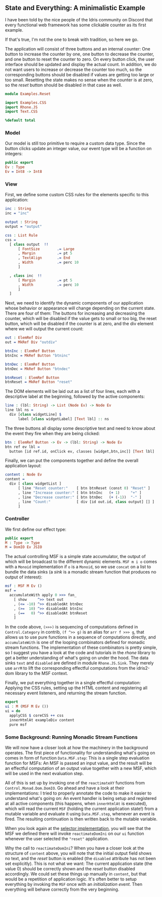 ## State and Everything: A minimalistic Example

I have been told by the nice people of the Idris community
on Discord that every functional web framework has some clickable
counter as its first example.

If that's true, I'm not the one to break with tradition, so here we go.

The application will consist of three buttons and an internal
counter: One button to increase the counter by one, one button
to decrease the counter, and one button to reset the counter to
zero. On every button click, the user interface should be updated
and display the actual count. In addition, we do not want users
to increase or decrease the counter too much, so the corresponding
buttons should be disabled if values are getting too large or too small.
Resetting the state makes no sense when the counter is at zero,
so the *reset* button should be disabled in that case as well.


```idris
module Examples.Reset

import Examples.CSS
import Rhone.JS
import Text.CSS

%default total
```

### Model

Our model is still too primitive to require a custom
data type. Since the button clicks update an integer value,
our event type will be a function on integers:

```idris
public export
Ev : Type
Ev = Int8 -> Int8
```

### View

First, we define some custom CSS rules for the
elements specific to this application:

```idris
inc : String
inc = "inc"

output : String
output = "output"

css : List Rule
css =
  [ class output  !!
      [ FontSize        .= Large
      , Margin          .= pt 5
      , TextAlign       .= End
      , Width           .= perc 10
      ]

  , class inc  !!
      [ Margin          .= pt 5
      , Width           .= perc 10
      ]
  ]
```

Next, we need to identify the dynamic components
of our application whose behavior or appearance will
change depending on the current state.
There are four of them: The buttons for increasing and decreasing
the counter, which will be disabled if the value gets to
small or too big, the reset button, which will be disabled
if the counter is at zero, and the div element where we will output
the current count:

```idris
out : ElemRef Div
out = MkRef Div "outdiv"

btnInc : ElemRef Button
btnInc = MkRef Button "btninc"

btnDec : ElemRef Button
btnDec = MkRef Button "btndec"

btnReset : ElemRef Button
btnReset = MkRef Button "reset"
```

The DOM elements will be laid out as a list of
four lines, each with a descriptive label at the
beginning, followed by the active components:

```idris
line : (lbl: String) -> List (Node Ev) -> Node Ev
line lbl ns =
  div [class widgetLine] $ 
      label [class widgetLabel] [Text lbl] :: ns
```

The three buttons all display some descriptive
text and need to know about the event they fire
when they are being clicked:

```idris
btn : ElemRef Button -> Ev -> (lbl: String) -> Node Ev
btn ref ev lbl =
  button [id ref.id, onClick ev, classes [widget,btn,inc]] [Text lbl]
```

Finally, we can put the components together and define
the overall application layout:

```idris
content : Node Ev
content =
  div [ class widgetList ]
      [ line "Reset counter:"    [ btn btnReset (const 0) "Reset" ]
      , line "Increase counter:" [ btn btnInc   (+ 1)     "+" ]
      , line "Decrease counter:" [ btn btnDec   (+ (-1))  "-" ]
      , line "Count:"            [ div [id out.id, class output] [] ]
      ]
```

### Controller

We first define our effect type:

```idris
public export
M : Type -> Type
M = DomIO Ev JSIO
```

The actual controlling MSF is a simple state accumulator, the
output of which will be broadcast to the different dynamic
elements. `MSF m i o` comes with a `Monoid` implementation if
`o` is a `Monoid`, so we use `concat` on a list to bundle the data sinks
(a *sink* is a monadic stream function that produces no
output of interest):

```idris
msf : MSF M Ev ()
msf =
  accumulateWith apply 0 >>> fan_
    [ show     ^>> text out
    , (<= -10) ^>> disabledAt btnDec
    , (>=  10) ^>> disabledAt btnInc
    , (==   0) ^>> disabledAt btnReset
    ]
```

In the code above, `(>>>)` is sequencing of computations defined in
`Control.Category` in contrib, `(f ^>> g)` is an alias for
`arr f >>> g`, that allows us to use pure functions in a sequence of
computations directly, and `accumulateWith` is one of the looping
combinators defined for monadic stream functions. The implementation
of these combinators is pretty simple, so I suggest you have a look
at the code and tutorials in the *rhone* library to get a better understanding
of what's going on under the hood. The data sinks `text` and `disabled`
are defined in module `Rhone.JS.Sink`. They merely use `arrM` to
lift the corresponding effectful computations from the idris2-dom
library to the MSF context.

Finally, we put everything together in a single effectful
computation: Applying the CSS rules, setting up the HTML
content and registering all necessary event listeners,
and returning the stream function.

```idris
export
ui : M (MSF M Ev ())
ui = do
  applyCSS $ coreCSS ++ css
  innerHtmlAt exampleDiv content
  pure msf
```

### Some Background: Running Monadic Stream Functions

We will now have a closer look at how the machinery in the background
operates. The first piece of functionality for understanding what's going
on comes in form of function `Data.MSF.step`: This is a single step
evaluation function for MSFs: An MSF is passed an input value, and the result
will be an effectful computation of an output value together with
a new MSF, which will be used in the next evaluation step.

All of this is set up by invoking one of the `reactimateXY` functions
from `Control.Monad.Dom.DomIO`. Go ahead and have a look at their implementations:
I tried to properly annotate the code to make it easier to understand
what's going on: An event handler is being setup and registered at all
active components (this happens, when `innerHtmlAt` is executed), which
will read the current `MSF` (holding the current application state!)
from a mutable variable
and evaluate it using `Data.MSF.step`, whenever an event is fired.
The resulting continuation is then written back to the mutable
variable.

When you look again at the [selector implementation](Selector.md), you
will see that the MSF we defined there will invoke `reactimateDomIni`
on our `ui` function whenever the user selected the `"reset"` application.

Why the call to `reactimateDomIni`? When you have a closer look at
the structure of `content` above, you will note that the initial output
field shows no text, and the *reset* button is enabled (the `disabled`
attribute has not been set explicitly). This is not what we want: The current
application state (the value 0) should be correctly shown and the
*reset* button disabled accordingly. We could set these things up
manually in `content`, but that would be a repetition of application
logic. It's often better to setup everything by invoking the `MSF`
once with an *initialization event*. Then everything will behave
correctly from the very beginning.

